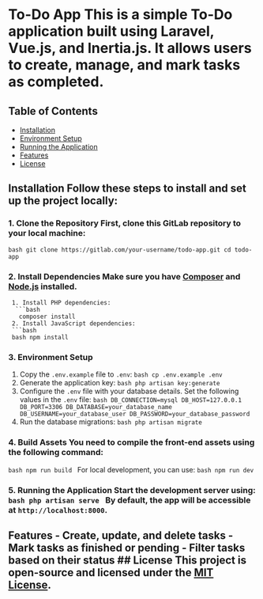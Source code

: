 # To-Do App This is a simple To-Do application built using Laravel, Vue.js, and Inertia.js. It allows users to create, manage, and mark tasks as completed. 

## Table of Contents 
- [Installation](#installation) 
- [Environment Setup](#environment-setup) 
- [Running the Application](#running-the-application) 
- [Features](#features) 
- [License](#license) 

## Installation Follow these steps to install and set up the project locally: 
### 1. Clone the Repository First, clone this GitLab repository to your local machine:

 `bash git clone https://gitlab.com/your-username/todo-app.git cd todo-app ` 
 ### 2. Install Dependencies Make sure you have [Composer](https://getcomposer.org/) and [Node.js](https://nodejs.org/) installed. 
     1. Install PHP dependencies: 
      ```bash
       composer install
     2. Install JavaScript dependencies: 
     ```bash
     bash npm install
### 3. Environment Setup 
   1. Copy the `.env.example` file to `.env`: `bash cp .env.example .env ` 
   2. Generate the application key: `bash php artisan key:generate ` 
   3. Configure the `.env` file with your database details. Set the following values in the `.env` file: `bash DB_CONNECTION=mysql DB_HOST=127.0.0.1 DB_PORT=3306 DB_DATABASE=your_database_name DB_USERNAME=your_database_user DB_PASSWORD=your_database_password ` 
   4. Run the database migrations: `bash php artisan migrate ` 
   
### 4. Build Assets You need to compile the front-end assets using the following command: 
`bash npm run build ` For local development, you can use: 
`bash npm run dev ` 

### 5. Running the Application Start the development server using: `bash php artisan serve ` By default, the app will be accessible at `http://localhost:8000`. 

## Features - Create, update, and delete tasks - Mark tasks as finished or pending - Filter tasks based on their status ## License This project is open-source and licensed under the [MIT License](LICENSE).
